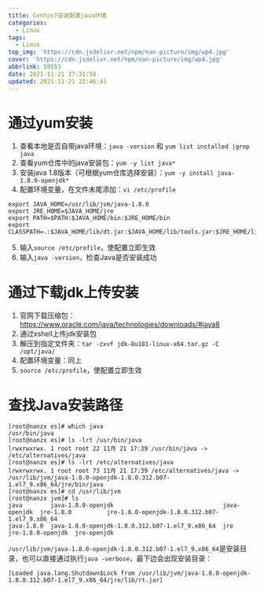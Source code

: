 ```yaml
---
title: Centos7安装配置java环境
categories:
  - Linux
tags:
  - Linux
top_img: 'https://cdn.jsdelivr.net/npm/nan-picture/img/wp4.jpg'
cover: 'https://cdn.jsdelivr.net/npm/nan-picture/img/wp4.jpg'
abbrlink: 59553
date: 2021-11-21 17:31:58
updated: 2021-11-21 22:46:41
---
```


# 通过yum安装

1. 查看本地是否自带java环境：`java -version` 和 `yum list installed |grep java`
2. 查看yum仓库中的java安装包：`yum -y list java*`
3. 安装java 1.8版本（可根据yum仓库选择安装）：`yum -y install java-1.8.0-openjdk*`
4. 配置环境变量，在文件末尾添加：`vi /etc/profile`

```shell
export JAVA_HOME=/usr/lib/jvm/java-1.8.0
export JRE_HOME=$JAVA_HOME/jre  
export PATH=$PATH:$JAVA_HOME/bin:$JRE_HOME/bin
export CLASSPATH=.:$JAVA_HOME/lib/dt.jar:$JAVA_HOME/lib/tools.jar:$JRE_HOME/lib
```

5. 输入`source /etc/profile`，使配置立即生效
6. 输入`java -version`，检查Java是否安装成功



# 通过下载jdk上传安装

1. 官网下载压缩包：https://www.oracle.com/java/technologies/downloads/#java8
2. 通过xshell上传jdk安装包 
3. 解压到指定文件夹：`tar -zxvf jdk-8u181-linux-x64.tar.gz -C /opt/java/ `
4. 配置环境变量：同上
5. `source /etc/profile`，使配置立即生效



# 查找Java安装路径

```shell
[root@nanzx es]# which java
/usr/bin/java
[root@nanzx es]# ls -lrt /usr/bin/java
lrwxrwxrwx. 1 root root 22 11月 21 17:39 /usr/bin/java -> /etc/alternatives/java
[root@nanzx es]# ls -lrt /etc/alternatives/java
lrwxrwxrwx. 1 root root 73 11月 21 17:39 /etc/alternatives/java -> /usr/lib/jvm/java-1.8.0-openjdk-1.8.0.312.b07-1.el7_9.x86_64/jre/bin/java
[root@nanzx es]# cd /usr/lib/jvm
[root@nanzx jvm]# ls
java        java-1.8.0-openjdk                               java-openjdk  jre-1.8.0          jre-1.8.0-openjdk-1.8.0.312.b07-1.el7_9.x86_64
java-1.8.0  java-1.8.0-openjdk-1.8.0.312.b07-1.el7_9.x86_64  jre           jre-1.8.0-openjdk  jre-openjdk

```

`/usr/lib/jvm/java-1.8.0-openjdk-1.8.0.312.b07-1.el7_9.x86_64`是安装目录，也可以直接通过执行`java -verbose`，最下边会出现安装目录：

```shell
[Loaded java.lang.Shutdown$Lock from /usr/lib/jvm/java-1.8.0-openjdk-1.8.0.312.b07-1.el7_9.x86_64/jre/lib/rt.jar]
```



